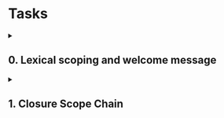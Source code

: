 # Tasks

<details>
  <summary>

## 0. Lexical scoping and welcome message

  </summary>

Create a function named `welcome`:

- It takes two arguments: `firstName` (string) and `lastName` (string)
- It contains a variable named `fullName`, that will contains the `firstName` followed by a space and then the `lastName`
- Within the `welcome` function, write a function named `displayFullName`:
  - It should display an alert with the message `Welcome` + the variable `fullName` + and exclamation mark.
- Call the function `displayFullName` at the end of the function `welcome`

### How to test

- Open your web inspector in the tab “Console”
- Copy paste your code
- Run `welcome('Holberton', 'School');` should prompt an alert with this content: `Welcome Holberton School!`
- `alert(fullName)`, should return a reference error fullName is not defined

### Repo:

- GitHub repository: `holbertonschool-web_front_end`
- Directory: `Javascript_advanced`
- File: `0-welcome.js`

  <details>
      <summary>Please review your task manually with the following checklist</summary>

  - [ ] there is a `README.md` and it is not empty
  - [ ] `0-welcome.js` is present
  - [ ] in `0-welcome.js`, there is a function named `welcome`
  - [ ] in `0-welcome.js`, the function named `welcome` takes two arguments: `firstName` and `lastName`
  - [ ] in `0-welcome.js`, the function named `welcome` contains a variable `fullName`, which is a string of `firstName` followed by a space and then `lastName`
  - [ ] in `0-welcome.js`, in the function named `welcome`, there is a function named `displayFullName`
  - [ ] in `0-welcome.js`, in the function named `welcome`, in the function named `displayFullName`, there is an alert containing the variable fullName => format Welcome fullName!
  - [ ] open a new tab in your browser, open developer tools, in the console, paste the contents of `0-welcome.js` and press Enter
  - [ ] A `welcome` alert like Welcome `firstName` `lastName`! is displayed where `firstName` is the first name you entered and `lastName` is the last name you entered
  - [ ] executing the steps from the previous checks did not trigger any errors in the developer tools console
  - [ ] in the developer tools console, running `welcome('eggceptional', 'individual')` displays an alert with message like Welcome eggceptional individual!
  - [ ] Execute in the console alert(fullName); -> an reference error should be raised

  </details>

</details>

<details>
  <summary>

## 1. Closure Scope Chain

  </summary>

- Create a variable named `globalVariable` with value `Welcome`
- Create a function `outer` that:
  - alerts the content of the variable `globalVariable`
  - creates a variable named `course` with value `Holberton`
  - creates a function `inner` that:
    - alerts the content of the variable `globalVariable` and `course` (concatenated)
    - creates a variable named `exclamation` with value `!`
    - creates a function `inception` that alerts the content of the variable `globalVariable`, `course`, and exclamati`on (concatenated)
    - calls the function `inception`
  - calls the function `inner`
- Call the function `outer`

### Compose the code:

- Write the function `inception` within `inner`
- Write the function `inner` within `outer`
- Call the function `outer` in the main code (outside any function)
- Call the function `inner` within `outer`
- Call the function `inception` within `inner`

### Requirements:

Running the script should display three popups one by one with the text `Welcome`, `Welcome Holberton`, and `Welcome Holberton!`

### Repo:

- GitHub repository: `holbertonschool-web_front_end`
- Directory: `Javascript_advanced`
- File: `1-nested_functions.js`

      <details>
      <summary>Please review your task manually with the following checklist</summary>

      - [ ] `1-nested_functions.js` is present
      - [ ] in `1-nested_functions.js`, there is a variable named `globalVariable` outside the functions
      - [ ] in `1-nested_functions.js`, the global variable named `globalVariable` is a string `Welcome`
      - [ ] in `1-nested_functions.js`, there is a function named `outer`
      - [ ] in `1-nested_functions.js`, in the function named `outer`, there is an alert with the content of `globalVariable`
      - [ ] in `1-nested_functions.js`, in the function named `outer`, there is a variable named `course`
      - [ ] in `1-nested_functions.js`, in the function named `outer`, the variable named `course` is a string `Holberton`
      - [ ] in `1-nested_functions.js`, in the function named `outer`, there is a function named `inner`
      - [ ] in `1-nested_functions.js`, in the function named `outer`, in the function named `inner`, there is an alert with the contents of `globalVariable` and `course`
      - [ ] in `1-nested_functions.js`, in the function named `outer`, in the function named `inner`, there is a variable named `exclamation`
      - [ ] in `1-nested_functions.js`, in the function named `outer`, in the function named `inner`, the variable named `exclamation` is a string `!`
      - [ ] in `1-nested_functions.js`, in the function named `outer`, in the function named `inner`, there is a function named `inception`
      - [ ] in `1-nested_functions.js`, in the function named `outer`, in the function named `inner`, in the function named `inception`, there is an alert with the contents of `globalVariable`, `course`, and `exclamation`
      - [ ] in `1-nested_functions.js`, in the function named `outer`, in the function named `inner`, after the `inception` function, `inception` is called
      - [ ] in `1-nested_functions.js`, in the function named `outer`, after the function named `inner`, `inner` is called
      - [ ] in `1-nested_functions.js`, after the `outer` function, `outer` is called
      - [ ] In your browser, in the developer tools console, paste the contents of `1-nested_functions.js` and press Enter. A popup with the text `Welcome` appears
      - [ ] After the `Welcome` alert, there is a `Welcome Holberton` alert
      - [ ] after the `Welcome Holberton` alert, there is a `Welcome Holberton!` alert

      </details>

  </details>
